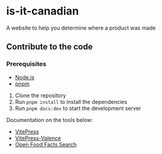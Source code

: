 # is-it-canadian
A website to help you determine where a product was made

## Contribute to the code

### Prerequisites

- [Node.js](https://nodejs.org/en/)
- [pnpm](https://pnpm.io/)

1. Clone the repository
2. Run `pnpm install` to install the dependencies
3. Run `pnpm docs:dev` to start the development server

Documentation on the tools below:

- [VitePress](https://vitepress.vuejs.org/)
- [VitePress-Valence](https://cynber.dev/projects/vitepress-valence/)
- [Open Food Facts Search](https://world.openfoodfacts.org/files/api-documentation.html#jump-SearchRequests-Searchingforproducts)